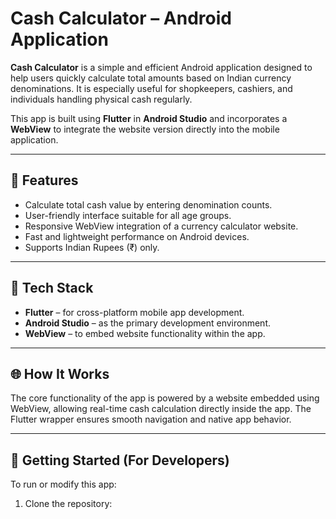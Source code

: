 # Cash Calculator – Android Application

**Cash Calculator** is a simple and efficient Android application designed to help users quickly calculate total amounts based on Indian currency denominations. It is especially useful for shopkeepers, cashiers, and individuals handling physical cash regularly.

This app is built using **Flutter** in **Android Studio** and incorporates a **WebView** to integrate the website version directly into the mobile application.

---

## 📱 Features

- Calculate total cash value by entering denomination counts.
- User-friendly interface suitable for all age groups.
- Responsive WebView integration of a currency calculator website.
- Fast and lightweight performance on Android devices.
- Supports Indian Rupees (₹) only.

---

## 🔧 Tech Stack

- **Flutter** – for cross-platform mobile app development.
- **Android Studio** – as the primary development environment.
- **WebView** – to embed website functionality within the app.

---

## 🌐 How It Works

The core functionality of the app is powered by a website embedded using WebView, allowing real-time cash calculation directly inside the app. The Flutter wrapper ensures smooth navigation and native app behavior.

---

## 🚀 Getting Started (For Developers)

To run or modify this app:

1. Clone the repository:

